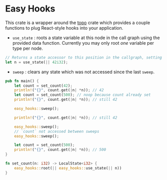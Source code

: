 # Easy Hooks

This crate is a wrapper around the [topo](https://crates.io/crates/topo) crate which provides a couple functions to plug React-style hooks into your application.

- `use_state` : roots a state variable at this node in the call graph using the provided data function. Currently you may only root _one_ variable per type per node.

```rust
// Returns a state accessor to this position in the callgraph, setting it to 42 if it doesn't yet exist.
let n = use_state(|| 42i32);
```

- `sweep` : clears any state which was not accessed since the last `sweep`.

```rust
pub fn main() {
    let count = set_count(42);
    println!("{}", count.get(|n| *n)); // 42
    let count = set_count(500); // noop because count already set
    println!("{}", count.get(|n| *n)); // still 42

    easy_hooks::sweep();

    println!("{}", count.get(|n| *n)); // still 42

    easy_hooks::sweep();
    // `count` not accessed between sweeps
    easy_hooks::sweep();

    let count = set_count(500);
    println!("{}", count.get(|n| *n)); // 500
}

fn set_count(n: i32) -> LocalState<i32> {
    easy_hooks::root(|| easy_hooks::use_state(|| n))
}
```


